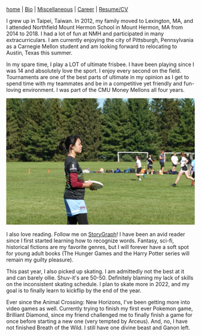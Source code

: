 [home](index.md) | [Bio](bio.md) | [Miscellaneous](misc.md) | [Career](career.md) | [Resume/CV](assets/Chen_Chloe_resume.pdf)

I grew up in Taipei, Taiwan. In 2012, my family moved to Lexington, MA, and I attended Northfield Mount Hermon School in Mount Hermon, MA from 2014 to 2018. I had a lot of fun at NMH and participated in many extracurriculars. I am currently enjoying the city of Pittsburgh, Pennsylvania as a Carnegie Mellon student and am looking forward to relocating to Austin, Texas this summer.  

In my spare time, I play a LOT of ultimate frisbee. I have been playing since I was 14 and absolutely love the sport. I enjoy every second on the field. Tournaments are one of the best parts of ultimate in my opinion as I get to spend time with my teammates and be in a competitive yet friendly and fun-loving environment. I was part of the CMU Money Mellons all four years.  

![Me on the field](/assets/ultimate.JPG)  

I also love reading. Follow me on [StoryGraph](https://app.thestorygraph.com/profile/clotw)! I have been an avid reader since I first started learning how to recognize words. Fantasy, sci-fi, historical fictions are my favorite genres, but I will forever have a soft spot for young adult books (The Hunger Games and the Harry Potter series will remain my guilty pleasure).  

This past year, I also picked up skating. I am admittedly not the best at it and can barely ollie. Shuv-it's are 50-50. Definitely blaming my lack of skills on the inconsistent skating schedule. I plan to skate more in 2022, and my goal is to finally learn to kickflip by the end of the year.  

Ever since the Animal Crossing: New Horizons, I've been getting more into video games as well. Currently trying to finish my first ever Pokemon game, Brilliant Diamond, since my friend challenged me to finally finish a game for once before starting a new one (very tempted by Arceus). And, no, I have not finished Breath of the Wild. I still have one divine beast and Ganon left.  